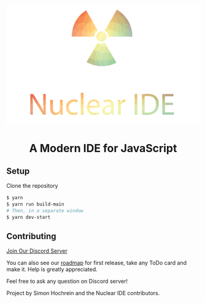 ![Nuclear IDE](media/header.png)
<div align="center">
    <h1>A Modern IDE for JavaScript</h1>
</div>

## Setup

Clone the repository

```bash
$ yarn
$ yarn run build-main
# Then, in a separate window
$ yarn dev-start
```

## Contributing

[Join Our Discord Server](https://discord.gg/V6XVuMe)

You can also see our [roadmap](https://github.com/nuclearide/nuclear/projects/1) for first release, take any ToDo card and make it. Help is greatly appreciated.

Feel free to ask any question on Discord server!

Project by Simon Hochrein and the Nuclear IDE contributors.
